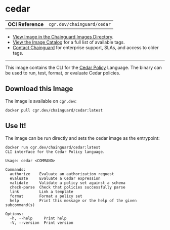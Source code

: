 <!--monopod:start-->
# cedar
| | |
| - | - |
| **OCI Reference** | `cgr.dev/chainguard/cedar` |


* [View Image in the Chainguard Images Directory](https://images.chainguard.dev/directory/image/cedar/overview).
* [View the Image Catalog](https://console.chainguard.dev/images/catalog) for a full list of available tags.
* [Contact Chainguard](https://www.chainguard.dev/chainguard-images) for enterprise support, SLAs, and access to older tags.

---
<!--monopod:end-->

<!--overview:start-->
This image contains the CLI for the [Cedar Policy](https://www.cedarpolicy.com/en) Language. The binary can be used to run, test, format, or evaluate Cedar policies.
<!--overview:end-->

<!--getting:start-->
## Download this Image
The image is available on `cgr.dev`:

```
docker pull cgr.dev/chainguard/cedar:latest
```
<!--getting:end-->

<!--body:start-->
## Use It!

The image can be run directly and sets the cedar image as the entrypoint:

```
docker run cgr.dev/chainguard/cedar:latest
CLI interface for the Cedar Policy language.

Usage: cedar <COMMAND>

Commands:
  authorize    Evaluate an authorization request
  evaluate     Evaluate a Cedar expression
  validate     Validate a policy set against a schema
  check-parse  Check that policies successfully parse
  link         Link a template
  format       Format a policy set
  help         Print this message or the help of the given subcommand(s)

Options:
  -h, --help     Print help
  -V, --version  Print version
```
<!--body:end-->
